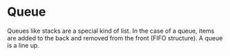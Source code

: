 # Queue

Queues like stacks are a special kind of list.  In the case of a queue, items are added to the back and removed from the front (FIFO structure). A queue is a line up.
